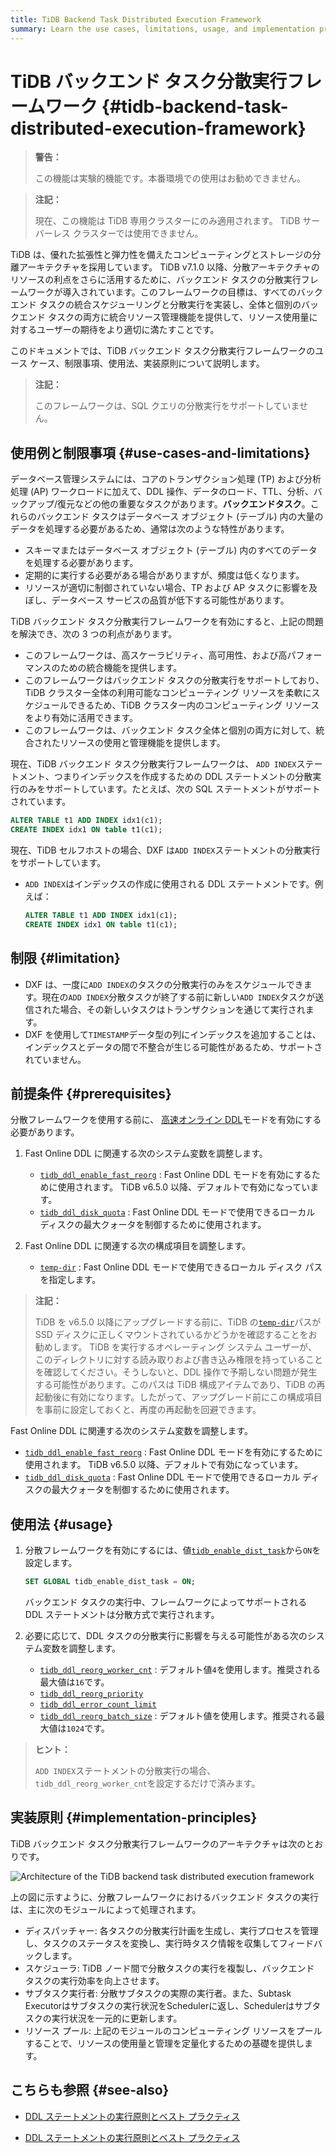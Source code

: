 ```yaml
---
title: TiDB Backend Task Distributed Execution Framework
summary: Learn the use cases, limitations, usage, and implementation principles of the TiDB backend task distributed execution framework.
---
```


# TiDB バックエンド タスク分散実行フレームワーク {#tidb-backend-task-distributed-execution-framework}

> **警告：**
>
> この機能は実験的機能です。本番環境での使用はお勧めできません。

<CustomContent platform="tidb-cloud">

> **注記：**
>
> 現在、この機能は TiDB 専用クラスターにのみ適用されます。 TiDB サーバーレス クラスターでは使用できません。

</CustomContent>

TiDB は、優れた拡張性と弾力性を備えたコンピューティングとストレージの分離アーキテクチャを採用しています。 TiDB v7.1.0 以降、分散アーキテクチャのリソースの利点をさらに活用するために、バックエンド タスクの分散実行フレームワークが導入されています。このフレームワークの目標は、すべてのバックエンド タスクの統合スケジューリングと分散実行を実装し、全体と個別のバックエンド タスクの両方に統合リソース管理機能を提供して、リソース使用量に対するユーザーの期待をより適切に満たすことです。

このドキュメントでは、TiDB バックエンド タスク分散実行フレームワークのユース ケース、制限事項、使用法、実装原則について説明します。

> **注記：**
>
> このフレームワークは、SQL クエリの分散実行をサポートしていません。

## 使用例と制限事項 {#use-cases-and-limitations}

データベース管理システムには、コアのトランザクション処理 (TP) および分析処理 (AP) ワークロードに加えて、DDL 操作、データのロード、TTL、分析、バックアップ/復元などの他の重要なタスクがあります。**バックエンドタスク**。これらのバックエンド タスクはデータベース オブジェクト (テーブル) 内の大量のデータを処理する必要があるため、通常は次のような特性があります。

-   スキーマまたはデータベース オブジェクト (テーブル) 内のすべてのデータを処理する必要があります。
-   定期的に実行する必要がある場合がありますが、頻度は低くなります。
-   リソースが適切に制御されていない場合、TP および AP タスクに影響を及ぼし、データベース サービスの品質が低下する可能性があります。

TiDB バックエンド タスク分散実行フレームワークを有効にすると、上記の問題を解決でき、次の 3 つの利点があります。

-   このフレームワークは、高スケーラビリティ、高可用性、および高パフォーマンスのための統合機能を提供します。
-   このフレームワークはバックエンド タスクの分散実行をサポートしており、TiDB クラスター全体の利用可能なコンピューティング リソースを柔軟にスケジュールできるため、TiDB クラスター内のコンピューティング リソースをより有効に活用できます。
-   このフレームワークは、バックエンド タスク全体と個別の両方に対して、統合されたリソースの使用と管理機能を提供します。

現在、TiDB バックエンド タスク分散実行フレームワークは、 `ADD INDEX`ステートメント、つまりインデックスを作成するための DDL ステートメントの分散実行のみをサポートしています。たとえば、次の SQL ステートメントがサポートされています。

```sql
ALTER TABLE t1 ADD INDEX idx1(c1);
CREATE INDEX idx1 ON table t1(c1);
```

現在、TiDB セルフホストの場合、DXF は`ADD INDEX`ステートメントの分散実行をサポートしています。

-   `ADD INDEX`はインデックスの作成に使用される DDL ステートメントです。例えば：

    ```sql
    ALTER TABLE t1 ADD INDEX idx1(c1);
    CREATE INDEX idx1 ON table t1(c1);
    ```

## 制限 {#limitation}

-   DXF は、一度に`ADD INDEX`のタスクの分散実行のみをスケジュールできます。現在の`ADD INDEX`分散タスクが終了する前に新しい`ADD INDEX`タスクが送信された場合、その新しいタスクはトランザクションを通じて実行されます。
-   DXF を使用して`TIMESTAMP`データ型の列にインデックスを追加することは、インデックスとデータの間で不整合が生じる可能性があるため、サポートされていません。

## 前提条件 {#prerequisites}

分散フレームワークを使用する前に、 [高速オンライン DDL](/system-variables.md#tidb_ddl_enable_fast_reorg-new-in-v630)モードを有効にする必要があります。

<CustomContent platform="tidb">

1.  Fast Online DDL に関連する次のシステム変数を調整します。

    -   [`tidb_ddl_enable_fast_reorg`](/system-variables.md#tidb_ddl_enable_fast_reorg-new-in-v630) : Fast Online DDL モードを有効にするために使用されます。 TiDB v6.5.0 以降、デフォルトで有効になっています。
    -   [`tidb_ddl_disk_quota`](/system-variables.md#tidb_ddl_disk_quota-new-in-v630) : Fast Online DDL モードで使用できるローカル ディスクの最大クォータを制御するために使用されます。

2.  Fast Online DDL に関連する次の構成項目を調整します。

    -   [`temp-dir`](/tidb-configuration-file.md#temp-dir-new-in-v630) : Fast Online DDL モードで使用できるローカル ディスク パスを指定します。

> **注記：**
>
> TiDB を v6.5.0 以降にアップグレードする前に、TiDB の[`temp-dir`](/tidb-configuration-file.md#temp-dir-new-in-v630)パスが SSD ディスクに正しくマウントされているかどうかを確認することをお勧めします。 TiDB を実行するオペレーティング システム ユーザーが、このディレクトリに対する読み取りおよび書き込み権限を持っていることを確認してください。そうしないと、DDL 操作で予期しない問題が発生する可能性があります。このパスは TiDB 構成アイテムであり、TiDB の再起動後に有効になります。したがって、アップグレード前にこの構成項目を事前に設定しておくと、再度の再起動を回避できます。

</CustomContent>

<CustomContent platform="tidb-cloud">

Fast Online DDL に関連する次のシステム変数を調整します。

-   [`tidb_ddl_enable_fast_reorg`](/system-variables.md#tidb_ddl_enable_fast_reorg-new-in-v630) : Fast Online DDL モードを有効にするために使用されます。 TiDB v6.5.0 以降、デフォルトで有効になっています。
-   [`tidb_ddl_disk_quota`](/system-variables.md#tidb_ddl_disk_quota-new-in-v630) : Fast Online DDL モードで使用できるローカル ディスクの最大クォータを制御するために使用されます。

</CustomContent>

## 使用法 {#usage}

1.  分散フレームワークを有効にするには、値[`tidb_enable_dist_task`](/system-variables.md#tidb_enable_dist_task-new-in-v710)から`ON`を設定します。

    ```sql
    SET GLOBAL tidb_enable_dist_task = ON;
    ```

    バックエンド タスクの実行中、フレームワークによってサポートされる DDL ステートメントは分散方式で実行されます。

2.  必要に応じて、DDL タスクの分散実行に影響を与える可能性がある次のシステム変数を調整します。

    -   [`tidb_ddl_reorg_worker_cnt`](/system-variables.md#tidb_ddl_reorg_worker_cnt) : デフォルト値`4`を使用します。推奨される最大値は`16`です。
    -   [`tidb_ddl_reorg_priority`](/system-variables.md#tidb_ddl_reorg_priority)
    -   [`tidb_ddl_error_count_limit`](/system-variables.md#tidb_ddl_error_count_limit)
    -   [`tidb_ddl_reorg_batch_size`](/system-variables.md#tidb_ddl_reorg_batch_size) : デフォルト値を使用します。推奨される最大値は`1024`です。

> **ヒント：**
>
> `ADD INDEX`ステートメントの分散実行の場合、 `tidb_ddl_reorg_worker_cnt`を設定するだけで済みます。

## 実装原則 {#implementation-principles}

TiDB バックエンド タスク分散実行フレームワークのアーキテクチャは次のとおりです。

![Architecture of the TiDB backend task distributed execution framework](https://download.pingcap.com/images/docs/dist-task/dist-task-architect.jpg)

上の図に示すように、分散フレームワークにおけるバックエンド タスクの実行は、主に次のモジュールによって処理されます。

-   ディスパッチャー: 各タスクの分散実行計画を生成し、実行プロセスを管理し、タスクのステータスを変換し、実行時タスク情報を収集してフィードバックします。
-   スケジューラ: TiDB ノード間で分散タスクの実行を複製し、バックエンド タスクの実行効率を向上させます。
-   サブタスク実行者: 分散サブタスクの実際の実行者。また、Subtask Executorはサブタスクの実行状況をSchedulerに返し、Schedulerはサブタスクの実行状況を一元的に更新します。
-   リソース プール: 上記のモジュールのコンピューティング リソースをプールすることで、リソースの使用量と管理を定量化するための基礎を提供します。

## こちらも参照 {#see-also}

<CustomContent platform="tidb">

-   [DDL ステートメントの実行原則とベスト プラクティス](/ddl-introduction.md)

</CustomContent>
<CustomContent platform="tidb-cloud">

-   [DDL ステートメントの実行原則とベスト プラクティス](https://docs.pingcap.com/tidb/stable/ddl-introduction)

</CustomContent>
